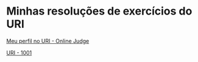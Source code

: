 # Minhas resoluções de exercícios do URI

[Meu perfil no URI - Online Judge](https://www.urionlinejudge.com.br/judge/en/profile/553445)

[URI - 1001](Beginners/Python/URI-1001.py)
